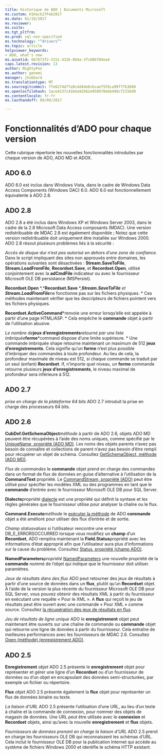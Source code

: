 ```yaml
---
title: Historique de ADO | Documents Microsoft
ms.custom: H1Hack27Feb2017
ms.date: 01/19/2017
ms.reviewer: 
ms.suite: 
ms.tgt_pltfrm: 
ms.prod: sql-non-specified
ms.technology: "“drivers”"
ms.topic: article
helpviewer_keywords:
- ADO, what's new
ms.assetid: 667673f2-3151-432b-894a-3fc60b704ea4
caps.latest.revision: 13
author: MightyPen
ms.author: genemi
manager: jhubbard
ms.translationtype: MT
ms.sourcegitcommit: f7e6274d77a9cdd4de6cbcaef559ca99f77b3608
ms.openlocfilehash: 1ace4237c41b4a92b62e958970ebb49dcf2156d0
ms.contentlocale: fr-fr
ms.lasthandoff: 09/09/2017

---
```

# <a name="ado-features-for-each-release"></a>Fonctionnalités d’ADO pour chaque version
Cette rubrique répertorie les nouvelles fonctionnalités introduites par chaque version de ADO, ADO MD et ADOX.

## <a name="ado-60"></a>ADO 6.0
 ADO 6.0 est inclus dans Windows Vista, dans le cadre de Windows Data Access Components (Windows DAC) 6.0. ADO 6.0 est fonctionnellement équivalente à ADO 2.8.

## <a name="ado-28"></a>ADO 2.8
 ADO 2.8 a été inclus dans Windows XP et Windows Server 2003, dans le cadre de la 2.8 Microsoft Data Access composants (MDAC). Une version redistribuable de MDAC 2.8 est également disponible ; Notez que cette version redistribuable doit uniquement être installée sur Windows 2000. ADO 2.8 résout plusieurs problèmes liés à la sécurité :

 *Accès de disque dur n’est pas autorisé en dehors d’une zone de confiance.*
Dans le script impliquant des sites non approuvés entre domaines, les opérations suivantes sont désactivées : **Stream.SaveToFile**, **Stream.LoadFromFile**, **Recordset.Save**, et **Recordset.Open**, utilisé conjointement avec la **adCmdFile** indicateur ou avec le fournisseur Microsoft OLE DB persistance (MSPersist).

 **Recordset.Open** *,***Recordset.Save** *,***Stream.SaveToFile** *et* **Stream.LoadFromFile***ne fonctionne pas sur les fichiers physiques.        *
Ces méthodes maintenant vérifier que les descripteurs de fichiers pointent vers les fichiers physiques.

 **Recordset.ActiveCommand***renvoie une erreur lorsqu’elle est appelée à partir d’une page HTML/ASP.  *
Cela empêche le **commande** objet à partir de l’utilisation abusive.

 *Le nombre de***jeux d’enregistrements***retourné par une liste imbriquée***forme***command dispose d’une limite supérieure.        *
Une commande imbriquée shape retourne maintenant un maximum de 512 **jeux d’enregistrements**. Cela signifie qu’un **forme** n’est plus possible d’imbriquer des commandes à toute profondeur. Au lieu de cela, la profondeur maximale de niveau est 512, si chaque commande se traduit par un seul (enfant) **Recordset**. If, n’importe quel niveau, un **forme** commande retourne plusieurs **jeux d’enregistrements**, le niveau maximal de profondeur sera inférieure à 512.

## <a name="ado-27"></a>ADO 2.7
 *prise en charge de la plateforme 64 bits* ADO 2.7 introduit la prise en charge des processeurs 64 bits.

## <a name="ado-26"></a>ADO 2.6
 **CubDef.GetSchemaObject***méthode* à partir de ADO 2.6, objets ADO MD peuvent être récupérées à l’aide des noms uniques, comme spécifié par le [UniqueName, propriété (ADO MD)](../../ado/reference/ado-md-api/uniquename-property-ado-md.md).   Les noms des objets parents n’avez pas besoin de connaître et collections de parent n’avez pas besoin d’être rempli pour récupérer un objet de schéma. Consultez [GetSchemaObject, méthode (ADO MD)](../../ado/reference/ado-md-api/getschemaobject-method-ado-md.md).

 *Flux de commandes* le **commande** objet prend en charge des commandes dans un format de flux de données en guise d’alternative à l’utilisation de la **CommandText** propriété. Le [CommandStream, propriété (ADO)](../../ado/reference/ado-api/commandstream-property-ado.md) peut être utilisé pour spécifier les modèles XML ou des programmes en tant que le **commande** d’entrée avec le fournisseur Microsoft OLE DB pour SQL Server.

 **Dialecte***propriété* [dialecte](../../ado/reference/ado-api/dialect-property.md) est une propriété qui définit la syntaxe et les règles générales que le fournisseur utilise pour analyser la chaîne ou le flux.  

 **Command.Execute***méthode* le [exécuter la méthode](../../ado/reference/ado-api/execute-method-ado-command.md) de ADO **commande** objet a été amélioré pour utiliser des flux d’entrée et de sortie.  

 *Champ statusvalues* si l’utilisateur rencontre une erreur DB_E_ERRORSOCCURRED lorsque vous modifiez un **champ** d’un **Recordset**, ADO remplira maintenant la **Field.Status**propriété avec les informations d’état approprié afin que l’utilisateur aura plus d’informations sur la cause du problème. Consultez [Status, propriété (champ ADO)](../../ado/reference/ado-api/status-property-ado-field.md).

 **NamedParameters***propriété* [NamedParameters](../../ado/reference/ado-api/namedparameters-property-ado.md) une nouvelle propriété de la **commande** nommé de l’objet qui indique que le fournisseur doit utiliser. paramètres.  

 *Jeux de résultats dans des flux* ADO peut retourner des jeux de résultats à partir d’une source de données dans un **flux**, plutôt qu’un **Recordset** objet. À l’aide de la version la plus récente du fournisseur Microsoft OLE DB pour SQL Server, vous pouvez obtenir des résultats XML à partir du fournisseur en exécutant une requête « Pour le XML ». A **flux** qui reçoit le jeu de résultats peut être ouvert avec une commande « Pour XML » comme source. Consultez [la récupération des jeux de résultats en flux](../../ado/guide/data/retrieving-resultsets-into-streams.md).

 *Jeu de résultats de ligne unique* ADO le **enregistrement** objet peut maintenant être ouverts sur une chaîne de commande ou **commande** objet qui retourne une ligne de données à partir du fournisseur. Cela entraîne de meilleures performances avec les fournisseurs de MDAC 2.6. Consultez [Open (méthode) (enregistrement ADO)](../../ado/reference/ado-api/open-method-ado-record.md).

## <a name="ado-25"></a>ADO 2.5
 **Enregistrement** *objet* ADO 2.5 présente le **enregistrement** objet pour représenter et gérer une ligne d’un **Recordset** ou d’un fournisseur de données ou d’un objet en encapsulant des données semi-structurées, par exemple un fichier ou répertoire.

 **Flux** *objet* ADO 2.5 présente également la **flux** objet pour représenter un flux de données binaire ou texte.

 *La liaison d’URL* ADO 2.5 présente l’utilisation d’une URL, au lieu d’un texte à chaîne et la commande de connexion, pour nommer des objets de magasin de données. Une URL peut être utilisée avec le **connexion** et **Recordset** objets, ainsi qu’avec la nouvelle **enregistrement** et **flux** objets.

 *Fournisseurs de données prenant en charge la liaison d’URL* ADO 2.5 prend en charge les fournisseurs OLE DB qui reconnaissent les schémas d’URL. Cela inclut le fournisseur OLE DB pour la publication Internet qui accède au système de fichiers Windows 2000 et identifie le schéma HTTP existant.

